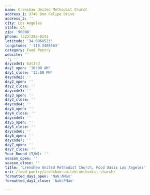 ```yaml
---
name: Crenshaw United Methodist Church
address_1: 3740 Don Felipe Drive
address_2: ''
city: Los Angeles
state: CA
zip: '90008'
phone: (323)292-0141
latitude: '34.0068523'
longitude: '-118.3408663'
category: Food Pantry
website: ''
'': ''
daycode1: Sat3rd
day1_open: '10:00 AM'
day1_close: '12:00 PM'
daycode2: ''
day2_open: ''
day2_close: ''
daycode3: ''
day3_open: ''
day3_close: ''
daycode4: ''
day4_open: ''
day4_close: ''
daycode5: ''
day5_open: ''
day5_close: ''
daycode6: ''
day6_open: ''
daycode7: ''
day7_open: ''
day7_close: ''
Year_Round (Y/N): ''
season_open: ''
season_close: ''
title: 'Crenshaw United Methodist Church, Food Oasis Los Angeles'
uri: /food-pantry/crenshaw-united-methodist-church/
formatted_day1_open: 'NaN:AMam'
formatted_day1_close: 'NaN:PMam'

---
```

